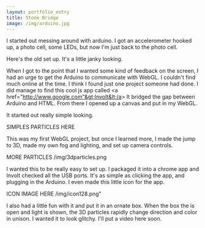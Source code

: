 ```yaml
---
layout: portfolio_entry
title: Stone Bridge
image: /img/arduino.jpg
---
```

I started out messing around with arduino.  I got an accelerometer hooked up, a photo cell, some LEDs, but now I'm just back to the photo cell.  

Here's the old set up. It's a little janky looking.


When I got to the point that I wanted some kind of feedback on the screen, I had an urge to get the Arduino to communicate with WebGL.  I couldn't find much online at the time. I think I found just one project someone had done.  I did manage to find this cool js app called &lt;a href="http://www.google.com"&gt;Involt&lt;/a&gt; It bridged the gap between Arduino and HTML.  From there I opened up a canvas and put in my WebGL.

It started out really simple looking.

SIMPLES PARTICLES HERE 

This was my first WebGL project, but once I learned more, I made the jump to 3D, made my own fog and lighting, and set up camera controls.

 MORE PARTICLES /img/3dparticles.png

I wanted this to be really easy to set up.  I packaged it into a chrome app and Involt checked all the USB ports.  It's as simple as clicking the app, and plugging in the Arduino.
I even made this little icon for the app.  

ICON IMAGE HERE /img/icon128.png"

I also had a little fun with it and put it in an ornate box.  When the box the is open and light is shown, the 3D particles rapidly change direction and color in unison.  I wanted it to look glitchy.  I'll put a video here soon.
